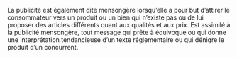 La publicité est également dite mensongère lorsqu’elle a pour but d’attirer le consommateur vers un produit ou un bien qui n’existe pas ou de lui proposer des articles différents quant aux qualités et aux prix.
Est assimilé à la publicité mensongère, tout message qui prête à équivoque ou qui donne une interprétation tendancieuse d’un texte réglementaire ou qui dénigre le produit d’un concurrent.